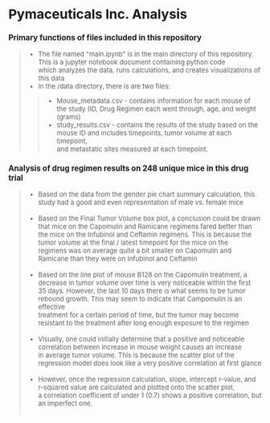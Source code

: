 <font size="2.5">
  
# Pymaceuticals Inc. Analysis

### Primary functions of files included in this repository
> - The file named "main.ipynb" is in the main directory of this repository.  This is a jupyter notebook document containing python code<br>
> which analyzes the data, runs calculations, and creates visualizations of this data
> - In the /data directory, there is are two files:
> > - Mouse_metadata.csv - contains information for each mouse of the study (ID, Drug Regimen each went through, age, and weight (grams)<br>
>> - study_results.csv - contains the results of the study based on the mouse ID and includes timepoints, tumor volume at each timepoint,<br>
>> and metastatic sites measured at each timepoint.


### Analysis of drug regimen results on 248 unique mice in this drug trial
> - Based on the data from the gender pie chart summary calculation, this study had a good and even representation of male vs. female mice<br><br>
> - Based on the Final Tumor Volume box plot, a conclusion could be drawn that mice on the Capomulin and Ramicane regimens fared better than<br>
> the mice on the Infubinol and Ceftamin regimens. This is because the tumor volume at the final / latest timepoint for the mice on the<br>
> regimens was on average quite a bit smaller on Capomulin and Ramicane than they were on Infubinol and Ceftamin<br><br>
> - Based on the line plot of mouse B128 on the Capomulin treatment, a decrease in tumor volume over time is very noticeable within the first<br>
> 35 days. However, the last 10 days there is what seems to be tumor rebound growth.  This may seem to indicate that Campomulin is an effective<br>
> treatment for a certain period of time, but the tumor may become resistant to the treatment after long enough exposure to the regimen<br><br>
> - Visually, one could initially determine that a positive and noticeable correlation between increase in mouse weight causes an increase <br>
> in average tumor volume. This is because the scatter plot of the regression model does look like a very positive correlation at first glance<br><br>
> - However, once the regression calculation, slope, intercept r-value, and r-squared value are calculated and plotted onto the scatter plot,<br>
> a correlation coefficient of under 1 (0.7) shows a positive correlation, but an imperfect one. <br><br>
